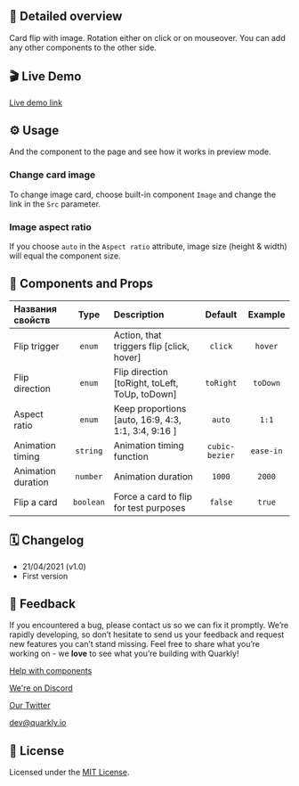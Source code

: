## 📖 Detailed overview

Card flip with image. Rotation either on click or on mouseover.
You can add any other components to the other side.

## 🎬 Live Demo

[Live demo link](https://quarkly-catalog.netlify.app/cardflip/)

## ⚙️ Usage

And the component to the page and see how it works in preview mode.

### Change card image

To change image card, choose built-in component `Image` and change the link in the `Src` parameter.

### Image aspect ratio

If you choose `auto` in the `Aspect ratio` attribute, image size (height & width) will equal the component size.

## 🧩 Components and Props

| Названия свойств             |   Type    | Description                                            |     Default    |  Example  |
| :--------------------------- | :-------: | :----------------------------------------------------- | :------------: | :-------: |
| Flip trigger                 |  `enum`   | Action, that triggers flip [click, hover]          |     `click`    |  `hover`  |
| Flip direction               |  `enum`   | Flip direction [toRight, toLeft, ToUp, toDown] |    `toRight`   |  `toDown` |
| Aspect ratio                 |  `enum`   | Keep proportions [auto, 16:9, 4:3, 1:1, 3:4, 9:16 ] |     `auto`     |   `1:1`   |
| Animation timing             | `string`  | Animation timing function                          | `cubic-bezier` | `ease-in` |
| Animation duration           | `number`  | Animation duration                          |     `1000`     |  `2000`   |
| Flip a card                  | `boolean` | Force  a card to flip for test purposes    |     `false`    |  `true`   |

## 🗓 Changelog

 - 21/04/2021 (v1.0)
 - First version

## 📮 Feedback

If you encountered a bug, please contact us so we can fix it promptly. We’re rapidly developing, so don’t hesitate to send us your feedback and request new features you can’t stand missing. Feel free to share what you’re working on - we **love** to see what you’re building with Quarkly!

[Help with components](https://community.quarkly.io/c/requests/11)

[We're on Discord](https://discord.gg/f9KhSMGX)

[Our Twitter](https://twitter.com/quarklyapp)

[dev@quarkly.io](mailto:dev@quarkly.io)

## 📝 License

Licensed under the [MIT License](./LICENSE).
